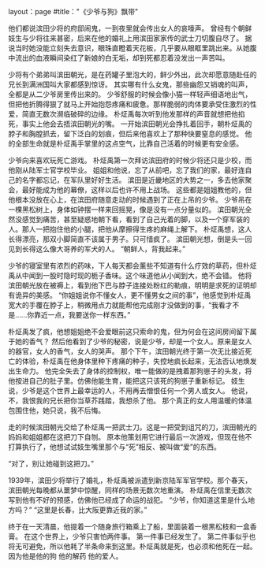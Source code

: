 layout：page
#title："《少爷与狗》飘带"

他们都说滨田少将的府邸闹鬼，一到夜里就会传出女人的哀嚎声。
曾经有个朝鲜妓生与少将往来甚密，后来在他的婚礼上用滨田家家传的武士刀切腹自尽了。
据说当时她没能立刻失去意识，眼珠直瞪着天花板，几乎要从眼眶里跳出来。从她腹中流出的血液瞬间染红了新娘的白无垢，却到死都忍着没发出一声苦叫。

少将有个弟弟叫滨田朝光，是在药罐子里泡大的，鲜少外出，此次却愿意随赴任的兄长到满洲国叫大家都感到惊讶。
其实哪有什么女鬼，那些幽怨又销魂的叫声，全都是从二少爷房里传出来的。
少爷舒服的时候会像小猫一样轻声细语地出气，但把他折腾得狠了就马上开始抱怨疼痛和疲惫。那样脆弱的肉体要承受住激烈的性爱，简直无数次濒临破碎的边缘。
朴炡禹每次听到他发那样的声音就想把他掐死，事实上他会去捂滨田朝光的嘴。
一开始滨田朝光会挣扎着回手，朝朴炡禹的脖子和胸膛抓去，留下泛白的划痕，但后来他喜欢上了那种快要窒息的感觉。
他的全部生命就是朴炡禹手掌里的这点空气，比靠自己活着的时候更有安全感。

少爷向来喜欢玩死亡游戏。
朴炡禹第一次拜访滨田府的时候少将还只是少校，而他刚从陆军士官学校毕业。
姐姐和他说，忘了从前吧，忘了我们的家，最好连自己的名字都忘记，在军队里好好生活。
滨田是近畿地区的大势之一，多去他家聚会，最好能成为他的幕僚，这样以后也许不用上战场。
这些都是姐姐教他的，但他根本没放在心上，在滨田府随意走动的时候遇到了正在上吊的少爷。
少爷吊在一棵黑松树上，身体如钟摆一样来回摇晃，像是没有一点分量似的。
滨田朝光全然没感觉到痛苦，甚至疑惑地朝下看，看到了自己光着的脚，以及一个穿军装的人。那人一把抱住他的小腿，把他从摩擦得生疼的麻绳上解下。
朴炡禹想，这人长得漂亮，那双小脚简直不该属于男子。只可惜疯了。
滨田朝光想，倒是头一回见到长得这么像大哥养的军犬的人。
“朝鲜人，背我起来。”

少爷的寝室里有浓烈的药味，下人每天都会薰些不知道有什么疗效的草药，但朴炡禹从中闻到一股时隐时现的栀子香味。这个味道他从小闻到大，绝不会错。
他将滨田朝光放在被褥上，看到他下巴与脖子连接处粉红的勒痕，明明是求死的证明却有诡异的美感。
“你姐姐说你不懂女人，更不懂男女之间的事”，他感觉到朴炡禹宽大的手覆在脖子上，稍微用点力就能帮他完成刚才没做到的事，“我看才不是……你靠近一点，我要送你一样东西。”

朴炡禹发了疯，他想姐姐绝不会爱眼前这只索命的鬼，但为何会在这间房间留下属于她的香气？
然后他看到了少爷的秘密，说是少爷，却是一个女人。原来是女人的器官，女人的香气，女人的哭声。
那个下午，滨田朝光终于第一次无比接近死亡的体验，朴炡禹在他身体里种下疼痛的种子，失控地疯长起来，无法否认地焕发出生命力。
他完全失去了身体的控制权，唯一能做的是拽着那狗崽子的头发，将他按进自己的肚子里。仿佛他能生育，能把这只该死的狗崽子重新标记。
妓生说，少爷是这个世界上最幸运的人，不用再去憎恨任何一个男人或女人。
他说，不，我恨我的兄长把你当草芥践踏，我想杀了他。
那个真正的女人用温暖的体温包围住他，她只说，我不后悔。

走的时候滨田朝光交给了朴炡禹一把武士刀。这是一把受到诅咒的刀，滨田朝光的妈妈和姐姐都在这把刀下自刎。
原本他策划用它进行最后一次游戏，但现在他不打算执行了，他想试试妓生嘴里那个与“死”相反、被叫做“爱”的东西。

“对了，别让她碰到这把刀。”

1939年，滨田少将举行了婚礼，朴炡禹被派遣到新京陆军军官学校。那个春天，滨田朝光每晚都从噩梦中惊醒，同样的场景无数次地重演。
朴炡禹在信里无数次写到他有不好的预感，仿佛他已经成了命运的战犯。
“少爷，你知道这里是什么地方吗？”
“这里是长春，比大阪更靠近我的家。”

终于在一天清晨，他提着一个随身旅行箱乘上了船，里面装着一根黑松枝和一盒香膏。
在这个世界上，少爷只害怕两件事。
第一件事已经发生了。
第二件事似乎也将无可避免，所以他耗了半条命来到这里。朴炡禹就是死，也必须和他死在一起。
因为他是他的狗
他的解药
他的爱人。
